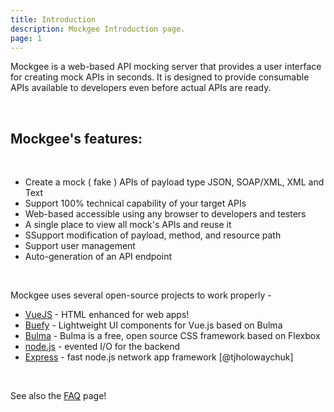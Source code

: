 ```yaml
---
title: Introduction
description: Mockgee Introduction page.
page: 1
---
```


Mockgee is a web-based API mocking server that provides a user interface for creating mock APIs in seconds. It is designed to provide consumable APIs available to developers even before actual APIs are ready.

<br/>

<info-box type="is-info">
  <template #info-box>

Mockgee current version is 1.0.0-beta
  </template>
</info-box>



## Mockgee's features:
  <br>

  * Create a mock ( fake ) APIs of payload type JSON, SOAP/XML, XML and Text
  * Support 100% technical capability of your target APIs
  * Web-based accessible using any browser to developers and testers
  * A single place to view all mock's APIs and reuse it
  * SSupport modification of payload, method, and resource path
  * Support user management
  * Auto-generation of an API endpoint


<br/>

Mockgee uses several open-source projects to work properly -

* [VueJS] - HTML enhanced for web apps!
* [Buefy] - Lightweight UI components for Vue.js based on Bulma
* [Bulma] - Bulma is a free, open source CSS framework based on Flexbox
* [node.js] - evented I/O for the backend
* [Express] - fast node.js network app framework [@tjholowaychuk]


<br/>


See also the [FAQ](/faq) page!


   [Buefy]: <https://buefy.org/>
   [node.js]: <http://nodejs.org>
   [Bulma]: <https://bulma.io>
   [express]: <http://expressjs.com>
   [VueJS]: <https://vuejs.org/>
   [MongoDB]: <http://mongodb.com>

   <br/>
   <br/>


